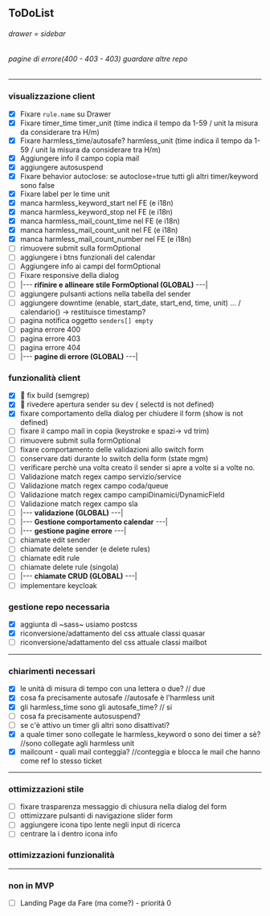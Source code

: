 ## ToDoList

###### drawer = sidebar

###### pagine di errore(400 - 403 - 403) guardare altre repo

<hr>

### visualizzazione client

- [x] Fixare `rule.name` su Drawer
- [x] Fixare timer_time timer_unit (time indica il tempo da 1-59 / unit la misura da considerare tra H/m)
- [x] Fixare harmless_time/autosafe? harmless_unit (time indica il tempo da 1-59 / unit la misura da considerare tra H/m)
- [x] Aggiungere info il campo copia mail
- [x] aggiungere autosuspend
- [x] Fixare behavior autoclose: se autoclose=true tutti gli altri timer/keyword sono false
- [x] Fixare label per le time unit
- [x] manca harmless_keyword_start nel FE (e i18n)
- [x] manca harmless_keyword_stop nel FE (e i18n)
- [x] manca harmless_mail_count_time nel FE (e i18n)
- [x] manca harmless_mail_count_unit nel FE (e i18n)
- [x] manca harmless_mail_count_number nel FE (e i18n)
- [ ] rimuovere submit sulla formOptional
- [ ] aggiungere i btns funzionali del calendar
- [ ] Aggiungere info ai campi del formOptional
- [ ] Fixare responsive della dialog
- [ ] |--- <b>rifinire e allineare stile FormOptional (GLOBAL)</b> ---|
- [ ] aggiungere pulsanti actions nella tabella del sender
- [ ] aggiungere downtime (enable, start_date, start_end, time, unit) ... / calendario() -> restituisce timestamp?
- [ ] pagina notifica oggetto `senders[] empty`
- [ ] pagina errore 400
- [ ] pagina errore 403
- [ ] pagina errore 404
- [ ] |--- <b>pagine di errore (GLOBAL)</b> ---|

### funzionalità client
- [x] :rotating_light: fix build (semgrep)
- [x] :rotating_light: rivedere apertura sender su dev ( selectd is not defined)
- [x] fixare comportamento della dialog per chiudere il form (show is not defined)
- [ ] fixare il campo mail in copia (keystroke e spazi-> vd trim)
- [ ] rimuovere submit sulla formOptional
- [ ] fixare comportamento delle validazioni allo switch form
- [ ] conservare dati durante lo switch della form (state mgm)
- [ ] verificare perchè una volta creato il sender si apre a volte si a volte no.
- [ ] Validazione match regex campo servizio/service
- [ ] Validazione match regex campo coda/queue
- [ ] Validazione match regex campo campiDinamici/DynamicField
- [ ] Validazione match regex campo sla
- [ ] |--- <b>validazione (GLOBAL)</b> ---|
- [ ] |--- <b>Gestione comportamento calendar</b> ---|
- [ ] |--- <b>gestione pagine errore</b> ---|
- [ ] chiamate edit sender
- [ ] chiamate delete sender (e delete rules)
- [ ] chiamate edit rule
- [ ] chiamate delete rule (singola)
- [ ] |--- <b>chiamate CRUD (GLOBAL)</b> ---|
- [ ] implementare keycloak

### gestione repo necessaria

- [x] aggiunta di ~sass~ usiamo postcss
- [x] riconversione/adattamento del css attuale classi quasar
- [ ] riconversione/adattamento del css attuale classi mailbot

<hr>

### chiarimenti necessari

- [x] le unità di misura di tempo con una lettera o due? // due
- [x] cosa fa precisamente autosafe //autosafe è l'harmless unit
- [x] gli harmless_time sono gli autosafe_time? // si
- [ ] cosa fa precisamente autosuspend?
- [ ] se c'è attivo un timer gli altri sono disattivati?
- [x] a quale timer sono collegate le harmless_keyword o sono dei timer a sè? //sono collegate agli harmless unit
- [x] mailcount - quali mail conteggia? //conteggia e blocca le mail che hanno come ref lo stesso ticket

<hr>

### ottimizzazioni stile

- [ ] fixare trasparenza messaggio di chiusura nella dialog del form
- [ ] ottimizzare pulsanti di navigazione slider form
- [ ] aggiungere icona tipo lente negli input di ricerca
- [ ] centrare la i dentro icona info

### ottimizzazioni funzionalità

<hr>

### non in MVP

- [ ] Landing Page da Fare (ma come?) - priorità 0
